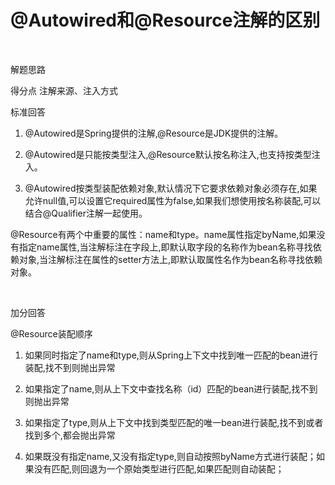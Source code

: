 # @Autowired和@Resource注解的区别

‍

解题思路

得分点 注解来源、注入方式 

标准回答 

1. @Autowired是Spring提供的注解,@Resource是JDK提供的注解。 

2. @Autowired是只能按类型注入,@Resource默认按名称注入,也支持按类型注入。 

3. @Autowired按类型装配依赖对象,默认情况下它要求依赖对象必须存在,如果允许null值,可以设置它required属性为false,如果我们想使用按名称装配,可以结合@Qualifier注解一起使用。

@Resource有两个中重要的属性：name和type。name属性指定byName,如果没有指定name属性,当注解标注在字段上,即默认取字段的名称作为bean名称寻找依赖对象,当注解标注在属性的setter方法上,即默认取属性名作为bean名称寻找依赖对象。 

‍

加分回答 

@Resource装配顺序 

1. 如果同时指定了name和type,则从Spring上下文中找到唯一匹配的bean进行装配,找不到则抛出异常 

2. 如果指定了name,则从上下文中查找名称（id）匹配的bean进行装配,找不到则抛出异常 

3. 如果指定了type,则从上下文中找到类型匹配的唯一bean进行装配,找不到或者找到多个,都会抛出异常 

4. 如果既没有指定name,又没有指定type,则自动按照byName方式进行装配；如果没有匹配,则回退为一个原始类型进行匹配,如果匹配则自动装配；

‍
